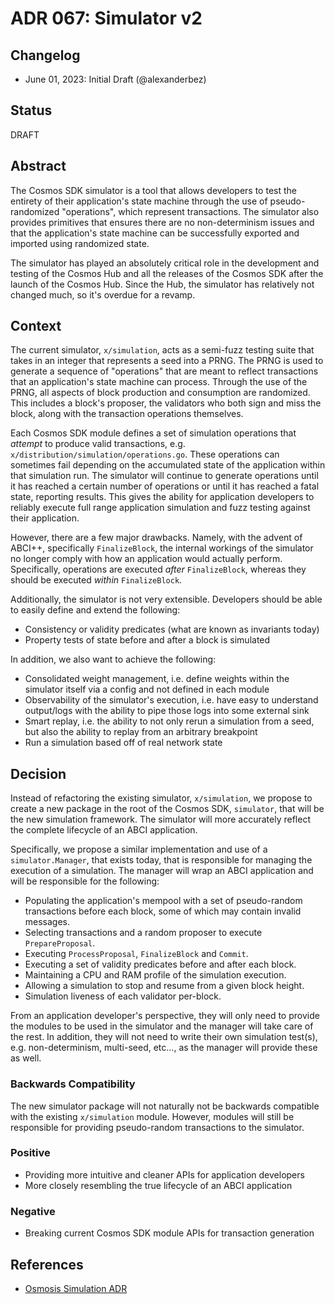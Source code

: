 # ADR 067: Simulator v2

## Changelog

* June 01, 2023: Initial Draft (@alexanderbez)

## Status

DRAFT

## Abstract

The Cosmos SDK simulator is a tool that allows developers to test the entirety
of their application's state machine through the use of pseudo-randomized "operations",
which represent transactions. The simulator also provides primitives that ensures
there are no non-determinism issues and that the application's state machine can
be successfully exported and imported using randomized state.

The simulator has played an absolutely critical role in the development and testing
of the Cosmos Hub and all the releases of the Cosmos SDK after the launch of the
Cosmos Hub. Since the Hub, the simulator has relatively not changed much, so it's
overdue for a revamp.

## Context

The current simulator, `x/simulation`, acts as a semi-fuzz testing suite that takes
in an integer that represents a seed into a PRNG. The PRNG is used to generate a
sequence of "operations" that are meant to reflect transactions that an application's
state machine can process. Through the use of the PRNG, all aspects of block production
and consumption are randomized. This includes a block's proposer, the validators
who both sign and miss the block, along with the transaction operations themselves.

Each Cosmos SDK module defines a set of simulation operations that _attempt_ to
produce valid transactions, e.g. `x/distribution/simulation/operations.go`. These
operations can sometimes fail depending on the accumulated state of the application
within that simulation run. The simulator will continue to generate operations
until it has reached a certain number of operations or until it has reached a
fatal state, reporting results. This gives the ability for application developers
to reliably execute full range application simulation and fuzz testing against
their application.

However, there are a few major drawbacks. Namely, with the advent of ABCI++, specifically
`FinalizeBlock`, the internal workings of the simulator no longer comply with how
an application would actually perform. Specifically, operations are executed
_after_ `FinalizeBlock`, whereas they should be executed _within_ `FinalizeBlock`.

Additionally, the simulator is not very extensible. Developers should be able to
easily define and extend the following:

* Consistency or validity predicates (what are known as invariants today)
* Property tests of state before and after a block is simulated

In addition, we also want to achieve the following:

* Consolidated weight management, i.e. define weights within the simulator itself
  via a config and not defined in each module
* Observability of the simulator's execution, i.e. have easy to understand output/logs
  with the ability to pipe those logs into some external sink
* Smart replay, i.e. the ability to not only rerun a simulation from a seed, but
  also the ability to replay from an arbitrary breakpoint
* Run a simulation based off of real network state

## Decision

Instead of refactoring the existing simulator, `x/simulation`, we propose to create
a new package in the root of the Cosmos SDK, `simulator`, that will be the new
simulation framework. The simulator will more accurately reflect the complete
lifecycle of an ABCI application.

Specifically, we propose a similar implementation and use of a `simulator.Manager`,
that exists today, that is responsible for managing the execution of a simulation.
The manager will wrap an ABCI application and will be responsible for the following:

* Populating the application's mempool with a set of pseudo-random transactions
  before each block, some of which may contain invalid messages.
* Selecting transactions and a random proposer to execute `PrepareProposal`.
* Executing `ProcessProposal`, `FinalizeBlock` and `Commit`.
* Executing a set of validity predicates before and after each block.
* Maintaining a CPU and RAM profile of the simulation execution.
* Allowing a simulation to stop and resume from a given block height.
* Simulation liveness of each validator per-block.

From an application developer's perspective, they will only need to provide the
modules to be used in the simulator and the manager will take care of the rest.
In addition, they will not need to write their own simulation test(s), e.g.
non-determinism, multi-seed, etc..., as the manager will provide these as well.

### Backwards Compatibility

The new simulator package will not naturally not be backwards compatible with the
existing `x/simulation` module. However, modules will still be responsible for
providing pseudo-random transactions to the simulator.

### Positive

* Providing more intuitive and cleaner APIs for application developers
* More closely resembling the true lifecycle of an ABCI application

### Negative

* Breaking current Cosmos SDK module APIs for transaction generation

## References

* [Osmosis Simulation ADR](https://github.com/osmosis-labs/osmosis/blob/main/simulation/ADR.md)
